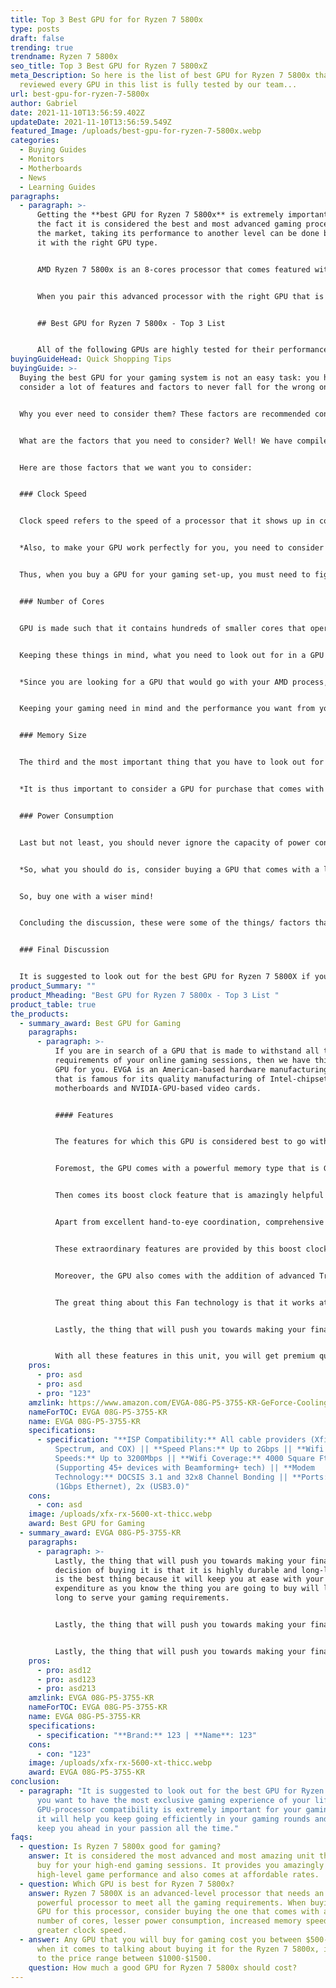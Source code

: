 ```yaml
---
title: Top 3 Best GPU for for Ryzen 7 5800x
type: posts
draft: false
trending: true
trendname: Ryzen 7 5800x
seo_title: Top 3 Best GPU for Ryzen 7 5800xZ
meta_Description: So here is the list of best GPU for Ryzen 7 5800x that we
  reviewed every GPU in this list is fully tested by our team...
url: best-gpu-for-ryzen-7-5800x
author: Gabriel
date: 2021-11-10T13:56:59.402Z
updateDate: 2021-11-10T13:56:59.549Z
featured_Image: /uploads/best-gpu-for-ryzen-7-5800x.webp
categories:
  - Buying Guides
  - Monitors
  - Motherboards
  - News
  - Learning Guides
paragraphs:
  - paragraph: >-
      Getting the **best GPU for Ryzen 7 5800x** is extremely important: despite
      the fact it is considered the best and most advanced gaming processor in
      the market, taking its performance to another level can be done by pairing
      it with the right GPU type. 


      AMD Ryzen 7 5800x is an 8-cores processor that comes featured with high-FPS gaming rings. It is the newest generation Ryzen processor that comes with advanced features. It is manufactured to provide the user with a higher boost clock and the same amount of threads and cores. This is probably the reason why this processor is widely regarded as one of the best gaming processors in the market. 


      When you pair this advanced processor with the right GPU that is made exclusively for this type, you will see the performance of your processor automatically heading to an exceptionally great level. Here you will get the list of GPUs that will be helpful for you to get the right one for your processor type and your gaming requirements. 


      ## Best GPU for Ryzen 7 5800x - Top 3 List 


      All of the following GPUs are highly tested for their performance, longevity, and advanced features. These additions are highly necessary for any gaming processor to have to support the modern, advanced, and high-FPS demanding games.
buyingGuideHead: Quick Shopping Tips
buyingGuide: >-
  Buying the best GPU for your gaming system is not an easy task: you have to
  consider a lot of features and factors to never fall for the wrong one. 


  Why you ever need to consider them? These factors are recommended considering mainly because they differentiate the quality GPUs from the ordinary ones. These factors help you choose the best GPUs for your gaming system so that you can get the most amazing and memorable gaming experience any time you want. 


  What are the factors that you need to consider? Well! We have compiled a list of 6 factors that you must not ignore looking for in your GPU if you really want to rise up as a good decision-maker. 


  Here are those factors that we want you to consider: 


  ### Clock Speed


  Clock speed refers to the speed of a processor that it shows up in completing a processing cycle. It is the most important aspect of a processor to consider, especially if you are to use it for gaming purposes. It is generally provided to it by the GPU that you install in it. It is, therefore, an important thing to consider when you are looking for one. 


  *Also, to make your GPU work perfectly for you, you need to consider the maximum temperature to which your GPU can rise: it must be able to handle more heavy gaming operations without ever showing up the signs of over-heating and speed lagging during the time.* 


  Thus, when you buy a GPU for your gaming set-up, you must need to figure out the clock speed and the highest temperature to which the GPU can go up while performing different operations. 


  ### Number of Cores


  GPU is made such that it contains hundreds of smaller cores that operate together to process the data in the application. This architecture is something that makes it powerful enough to showcase high compute performance. 


  Keeping these things in mind, what you need to look out for in a GPU is how many cores does it contain. We suggest you buy a unit with a greater number of cores. Greater the number better will be the performance, and better you will be able to enjoy all your high-end games on your gaming system. 


  *Since you are looking for a GPU that would go with your AMD process, then considering a GPU with above 1500-2000 cores would help you most in your gaming. Since AMD processor’s compatible processors are manufactured with containing cores between 1,000 and 2,500.* 


  Keeping your gaming need in mind and the performance you want from your GPU will help you figure out how many cores you want to have in your chosen one so that it could become the best choice for the purpose. 


  ### Memory Size


  The third and the most important thing that you have to look out for in a GPU is its support tendency for maximum memory size. It is important to consider in a GPU since all the high-end open-world games memory size is a vital thing. 


  *It is thus important to consider a GPU for purchase that comes with greater support for greater memory size. The reason for this is that it will help you load more gaming-world at once, and you will face no issue playing any of them.* 


  ### Power Consumption 


  Last but not least, you should never ignore the capacity of power consumption of the GPU. This might become a noticeable issue for you, especially if your system is running 24/7. This can lead to paying more utility bills. 


  *So, what you should do is, consider buying a GPU that comes with a lower power consumption level: lower the power consumption level, lighter can be your pocket.* 


  So, buy one with a wiser mind! 


  Concluding the discussion, these were some of the things/ factors that you must need to consider while buying a GPU for your gaming system, especially the Ryzen 7 5800X. Considering these things in the GPU will help you get rid of many issues that can irritate you in both the short and long term. 


  ### Final Discussion


  It is suggested to look out for the best GPU for Ryzen 7 5800X if you want to have the most exclusive gaming experience of your life. The GPU-processor compatibility is extremely important for your gaming system: it will help you keep going efficiently in your gaming rounds and will keep you ahead in your passion all the time.
product_Summary: ""
product_Mheading: "Best GPU for Ryzen 7 5800x - Top 3 List "
product_table: true
the_products:
  - summary_award: Best GPU for Gaming
    paragraphs:
      - paragraph: >-
          If you are in search of a GPU that is made to withstand all the heavy
          requirements of your online gaming sessions, then we have this EVGA
          GPU for you. EVGA is an American-based hardware manufacturing company
          that is famous for its quality manufacturing of Intel-chipset-based
          motherboards and NVIDIA-GPU-based video cards. 


          #### Features


          The features for which this GPU is considered best to go with your gaming system are its incredible memory speed, boost clock feature, the addition of advanced technologies, durably built, and long life. All these features combine to make this GPU categorized among one of the top-rated and most preferred for Ryzen 7 5800X. 


          Foremost, the GPU comes with a powerful memory type that is GDDR6 that reaches a maximum of up to 8192 MB. The memory type is incredible in making this GPU better support for all your high-end online games. 


          Then comes its boost clock feature that is amazingly helpful in maintaining the great speed of your gaming system. This GPU is made to support a maximum of 1770 MHz that is perfect for supporting all your heavy-duty online games. A higher boost clock is important to have in a GPU as it will guarantee you greater speed that in turn will help you out in enjoying the most exclusive gaming sessions of all times. 


          Apart from excellent hand-to-eye coordination, comprehensive knowledge of games, and great reflexes present times, online games also require a highly powerful gaming system that could provide you incredible response time and higher frame rates. 


          These extraordinary features are provided by this boost clock technology that comes with this GPU. Thus, this boost clock feature makes this GPU a worth buying unit and never lets you regret your decision. 


          Moreover, the GPU also comes with the addition of advanced Triple HDB Fans iCX3 Technology that keeps your system cooler even while working under the high pressure of heavy tasks. 


          The great thing about this Fan technology is that it works at much quieter acoustic noise. So, it will never interrupt you or irritate you during your gaming sessions where you need to put all your focus on your movements, firings, and other actions. 


          Lastly, the thing that will push you towards making your final decision of buying it is that it is highly durable and long-living. It is the best thing because it will keep you at ease with your expenditure as you know the thing you are going to buy will last for a long to serve your gaming requirements. 


          With all these features in this unit, you will get premium quality performance from your building, along with providing you with incredible satisfaction in your purchase. You will enjoy your gameplay for the long term and can get back to the company if you find any trouble dealing with it within 3-years of time.
    pros:
      - pro: asd
      - pro: asd
      - pro: "123"
    amzlink: https://www.amazon.com/EVGA-08G-P5-3755-KR-GeForce-Cooling-Backplate/dp/B08L8L71SM?&linkCode=ll1&tag=gamingtechi09-20&linkId=3f65154e947578040f0596dcbfd29e3f&language=en_US&ref_=as_li_ss_tl
    nameForTOC: EVGA 08G-P5-3755-KR
    name: EVGA 08G-P5-3755-KR
    specifications:
      - specification: "**ISP Compatibility:** All cable providers (Xfinity by Comcast,
          Spectrum, and COX) || **Speed Plans:** Up to 2Gbps || **Wifi
          Speeds:** Up to 3200Mbps || **Wifi Coverage:** 4000 Square Ft.
          (Supporting 45+ devices with Beamforming+ tech) || **Modem
          Technology:** DOCSIS 3.1 and 32x8 Channel Bonding || **Ports:** 4x
          (1Gbps Ethernet), 2x (USB3.0)"
    cons:
      - con: asd
    image: /uploads/xfx-rx-5600-xt-thicc.webp
    award: Best GPU for Gaming
  - summary_award: EVGA 08G-P5-3755-KR
    paragraphs:
      - paragraph: >-
          Lastly, the thing that will push you towards making your final
          decision of buying it is that it is highly durable and long-living. It
          is the best thing because it will keep you at ease with your
          expenditure as you know the thing you are going to buy will last for a
          long to serve your gaming requirements. 


          Lastly, the thing that will push you towards making your final decision of buying it is that it is highly durable and long-living. It is the best thing because it will keep you at ease with your expenditure as you know the thing you are going to buy will last for a long to serve your gaming requirements. 


          Lastly, the thing that will push you towards making your final decision of buying it is that it is highly durable and long-living. It is the best thing because it will keep you at ease with your expenditure as you know the thing you are going to buy will last for a long to serve your gaming requirements.
    pros:
      - pro: asd12
      - pro: asd123
      - pro: asd213
    amzlink: EVGA 08G-P5-3755-KR
    nameForTOC: EVGA 08G-P5-3755-KR
    name: EVGA 08G-P5-3755-KR
    specifications:
      - specification: "**Brand:** 123 | **Name**: 123"
    cons:
      - con: "123"
    image: /uploads/xfx-rx-5600-xt-thicc.webp
    award: EVGA 08G-P5-3755-KR
conclusion:
  - paragraph: "It is suggested to look out for the best GPU for Ryzen 7 5800X if
      you want to have the most exclusive gaming experience of your life. The
      GPU-processor compatibility is extremely important for your gaming system:
      it will help you keep going efficiently in your gaming rounds and will
      keep you ahead in your passion all the time."
faqs:
  - question: Is Ryzen 7 5800x good for gaming?
    answer: It is considered the most advanced and most amazing unit that you can
      buy for your high-end gaming sessions. It provides you amazingly
      high-level game performance and also comes at affordable rates.
  - question: Which GPU is best for Ryzen 7 5800x?
    answer: Ryzen 7 5800X is an advanced-level processor that needs an equally
      powerful processor to meet all the gaming requirements. When buying any
      GPU for this processor, consider buying the one that comes with a greater
      number of cores, lesser power consumption, increased memory speed, and
      greater clock speed.
  - answer: Any GPU that you will buy for gaming cost you between $500-$800, but
      when it comes to talking about buying it for the Ryzen 7 5800x, it can go
      to the price range between $1000-$1500.
    question: How much a good GPU for Ryzen 7 5800x should cost?
---
```


